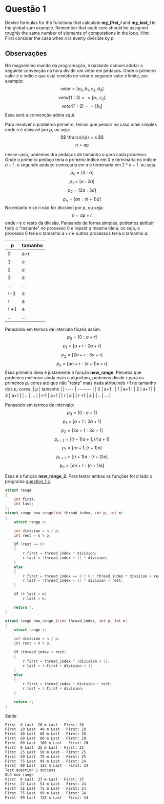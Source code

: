 # Questão 1

Devise formulas for the functions that calculate **_my_first_i_** and **_my_last_i_** in the global sum example. Remember that each core should be assigned roughly the same number of elements of computations in the loop. Hint: First consider the case when $n$ is evenly divisible by $p$


## Observações
Nó magnânimo mundo da programação, é bastante comum
adotar a seguinte convenção na hora dividir um vetor em pedaços.
Onde o primeiro valor é o indicie que está contido no vetor e segundo valor é limite, por exemplo: 
$$ vetor= [a_0,b_1,c_2,d_3] $$
$$ vetor[1:3] == [b_1,c_2]$$
$$ vetor[1:2] == [b_1]$$
Essa será a convenção adota aqui.


Para resolver o problema primeiro, temos que pensar no caso mais simples onde $n$ é divisível pro $p$, ou seja:
$$ \frac{n}{p} = a $$
$$ n = ap $$

nesse caso, podemos dra pedaços de tamanho $a$ para cada processo.
Onde o primeiro pedaço teria o primeiro índice em $0$ e terminaria no indicie $a-1$. o segundo pedaço começaria em $a$ e terminaria em $2*a -1$. ou seja..
$$ p_0 = [0:a] $$
$$ p_1 = [a:2a] $$
$$ p_2 = [2a: 3a] $$
$$ p_n =[an: (n+1)a] $$
No entanto e se $n$ não for divisível por $p$, ou seja:
$$ n = ap + r $$
onde $r$ é o resto da divisão. Pensando de forma simples, podemos
atribuir todo o "restante" no processo $0$ e repetir a mesma ideia, ou seja, o processo $0$ teria o tamanho $a +r$ e outros processos teria o tamanho $a$.

| $p$  | tamanho |
| ---- | ------- |
| 0    | a+r     |
| 1    | a       |
| 2    | a       |
| 3    | a       |
| ..   | ...     |
| r-1  | a       |
| r    | a       |
| r +1 | a       |
| ..   | ...     |
Pensando em termos de intervalo ficaria assim:
$$ p_0 = [0:a+r] $$
$$ p_1 = [a + r: 2a +r] $$
$$ p_2 = [2a +r:3a +r] $$
$$ p_n =[an +r: (n+1)a +r] $$
Essa primeira ideia é justamente a função **new_range**. Perceba
que podemos melhorar ainda mais o algoritmo, podemos dividir $r$
para os primeiros $p_r$ cores até que não "reste" mais nada  atribuindo $+1$ no tamanho dos $p_r$ cores.
| $p$  | tamanho |
| ---- | ------- |
| 0    | a+1     |
| 1    | a+1     |
| 2    | a+1     |
| 3    | a+1     |
| ..   | ...     |
| r-1  | a+1     |
| r    | a       |
| r +1 | a       |
| ..   | ...     |

Pensando em termos de intervalo:
$$ p_0 = [0: a +1] $$
$$ p_1 = [a + 1: 2a +1] $$
$$ p_2 = [2a +1: 3a +1] $$
$$ p_{r-1} = [(r-1)a +1,(r)a +1] $$
$$ p_r = [ra +1,(r+1)a  ] $$
$$ p_{r+1} = [(r+1)a:(r+2)a] $$
$$ p_n =[an +r: (n+1)a ] $$

Essa é a função **new_range_2**. Para testar ambas as funções
foi criado o programa [question_1.c](question_1.c).



```c
struct range
{
    int first;
    int last;
};
struct range new_range(int thread_index, int p, int n)
{
    struct range r;

    int division = n / p;
    int rest = n % p;

    if (rest == 0)
    {
        r.first = thread_index * division;
        r.last = (thread_index + 1) * division;
    }
    else
    {
        r.first = thread_index == 0 ? 0 : thread_index * division + rest;
        r.last = (thread_index + 1) * division + rest;
    }

    if (r.last > n)
        r.last = n;

    return r;
}

struct range new_range_2(int thread_index, int p, int n)
{
    struct range r;

    int division = n / p;
    int rest = n % p;

    if (thread_index < rest)
    {
        r.first = thread_index * (division + 1);
        r.last = r.first + division + 1;
    }
    else
    {
        r.first = thread_index * division + rest;
        r.last = r.first + division;
    }

    return r;
}
```
Saída:
```bash
First  0 Last  20 m Last - First: 20
First  20 Last  40 m Last - First: 20
First  40 Last  60 m Last - First: 20
First  60 Last  80 m Last - First: 20
First  80 Last  100 m Last - First: 20
First  0 Last  25 m Last - First: 25
First  25 Last  50 m Last - First: 25
First  50 Last  75 m Last - First: 25
First  75 Last  99 m Last - First: 24
First  99 Last  123 m Last - First: 24
Test question 1 success
OLD new range
First  0 Last  27 m Last - First: 27
First  27 Last  51 m Last - First: 24
First  51 Last  75 m Last - First: 24
First  75 Last  99 m Last - First: 24
First  99 Last  123 m Last - First: 24
```
